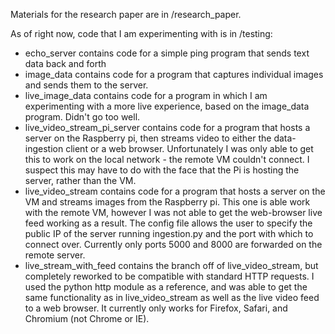 Materials for the research paper are in /research_paper.

As of right now, code that I am experimenting with is in /testing:

* echo_server  contains code for a simple ping program that sends text data back and forth
* image_data  contains code for a program that captures individual images and sends them to the server.
* live_image_data  contains code for a program in which I am experimenting with a more live experience, based on the image_data program. Didn't go too well.
* live_video_stream_pi_server  contains code for a program that hosts a server on the Raspberry pi, then streams video to either the data-ingestion client or a web browser. Unfortunately I was only able to get this to work on the local network - the remote VM couldn't connect. I suspect this may have to do with the face that the Pi is hosting the server, rather than the VM. 
* live_video_stream  contains code for a program that hosts a server on the VM and streams images from the Raspberry pi. This one is able work with the remote VM, however I was not able to get the web-browser live feed working as a result. The config file allows the user to specify the public IP of the server running ingestion.py and the port with which to connect over. Currently only ports 5000 and 8000 are forwarded on the remote server.
* live_stream_with_feed  contains the branch off of live_video_stream, but completely reworked to be  compatible with standard HTTP requests. I used the python http module as a reference, and was able to get the same functionality as in live_video_stream as well as the live video feed to a web browser. It currently only works for Firefox, Safari, and Chromium (not Chrome or IE).

